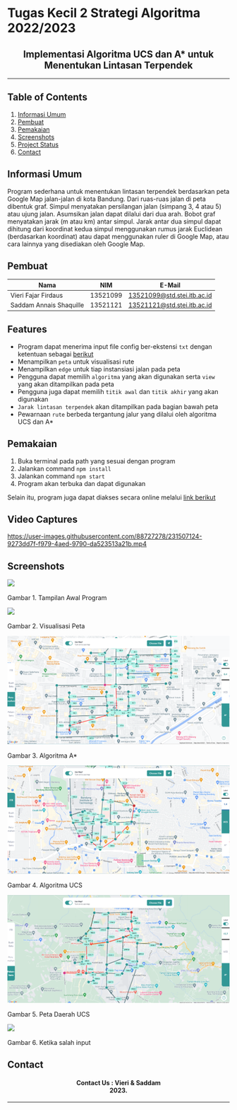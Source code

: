 # Tugas Kecil 2 Strategi Algoritma 2022/2023
<h2 align="center">
  Implementasi Algoritma UCS dan A* untuk Menentukan Lintasan Terpendek<br/>
</h2>
<hr>

## Table of Contents
1. [Informasi Umum](#general-information)
2. [Pembuat](#creator-information)
3. [Pemakaian](#usage)
4. [Screenshots](#screenshots)
5. [Project Status](#project-status)
6. [Contact](#contact)

<a name="general-information"></a>

## Informasi Umum 
Program sederhana untuk menentukan lintasan terpendek berdasarkan peta Google Map jalan-jalan di kota Bandung. Dari ruas-ruas jalan di peta dibentuk graf. Simpul menyatakan persilangan jalan (simpang 3, 4 atau 5) atau ujung jalan. Asumsikan jalan dapat dilalui dari dua arah. Bobot graf menyatakan jarak (m atau km) antar simpul. Jarak antar dua simpul dapat dihitung dari koordinat kedua simpul menggunakan rumus jarak Euclidean (berdasarkan koordinat) atau dapat menggunakan ruler di Google Map, atau cara lainnya yang disediakan oleh Google Map.


<a name="creator-information"></a>

## Pembuat

| Nama                        | NIM      | E-Mail                      |
| --------------------------- | -------- | --------------------------- |
| Vieri Fajar Firdaus         | 13521099 | 13521099@std.stei.itb.ac.id |
| Saddam Annais Shaquille     | 13521121 | 13521121@std.stei.itb.ac.id |

<a name="features"></a>

## Features
- Program dapat menerima input file config ber-ekstensi `txt` dengan ketentuan sebagai <a href="https://github.com/vierifirdaus/Tucil3_13521099_13521121/blob/main/test/README.md"> berikut</a>
- Menampilkan `peta` untuk visualisasi rute
- Menampilkan `edge` untuk tiap instansiasi jalan pada peta
- Pengguna dapat memilih `algoritma` yang akan digunakan serta `view` yang akan ditampilkan pada peta
- Pengguna juga dapat memilih `titik awal` dan `titik akhir` yang akan digunakan
- `Jarak lintasan terpendek` akan ditampilkan pada bagian bawah peta
- Pewarnaan `rute` berbeda tergantung jalur yang dilalui oleh algoritma UCS dan A*

<a name="usage"></a>

## Pemakaian
1. Buka terminal pada path yang sesuai dengan program
2. Jalankan command `npm install`
3. Jalankan command `npm start`
4. Program akan terbuka dan dapat digunakan

Selain itu, program juga dapat diakses secara online melalui <a href=https://saddamannais.github.io/Tucil3_13521099_13521121> link berikut<a/>


## Video Captures

https://user-images.githubusercontent.com/88727278/231507124-9273dd7f-f979-4aed-9790-da523513a21b.mp4



## Screenshots
<p>
  <img src="/doc/AWAL.png/">
  <p>Gambar 1. Tampilan Awal Program</p>
  <nl>
  <img src=" src="/doc/astar2.png/">
  <p>Gambar 2. Visualisasi Peta</p>
  <nl>
  <img src="/doc/astar2.png/">
  <p>Gambar 3. Algoritma A*</p>
  <nl>
  <img src="/doc/ucs1.png/">
  <p>Gambar 4. Algoritma UCS</p>
  <nl>
  <img src="/doc/daerah.png/">
  <p>Gambar 5. Peta Daerah UCS</p>
  <nl>
  <img src="/doc/salahinput.png/">
  <p>Gambar 6. Ketika salah input</p>
  <nl>
</p>



<a name="contact"></a>

## Contact
<h4 align="center">
  Contact Us : Vieri & Saddam<br/>
  2023.
</h4>
<hr>
